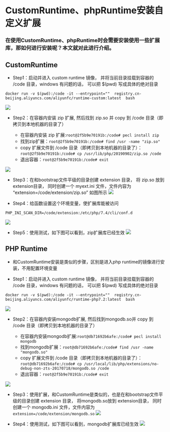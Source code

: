 # CustomRuntime、phpRuntime安装自定义扩展

### 在使用CustomRuntime、phpRuntime时会需要安装使用一些扩展库，那如何进行安装呢？本文就对此进行介绍。

## CustomRuntime

- Step1：启动并进入 custom runtime 镜像， 并将当前目录挂载到容器的 /code 目录，windows 有问题的话， 可以把 $(pwd) 写成具体的绝对目录
```
docker run -v $(pwd):/code -it --entrypoint=""  registry.cn-beijing.aliyuncs.com/aliyunfc/runtime-custom:latest  bash
```
![](https://img.alicdn.com/imgextra/i2/O1CN01oFvvmk1ZX1J2unv5X_!!6000000003203-2-tps-2226-132.png)

- Step2：在容器内安装 zip 扩展, 然后找到 zip.so 并 copy 到 /code 目录（即拷贝到本地机器的目录了）

    - 在容器内安装 zip 扩展:`root@2f5b9e70191b:/code# pecl install zip`
    - 找到zip扩展：`root@2f5b9e70191b:/code# find /usr -name "zip.so"`
    - copy 扩展文件到 /code 目录（即拷贝到本地机器的目录了）：`root@2f5b9e70191b:/code# cp /usr/lib/php/20190902/zip.so /code`
    - 退出容器：`root@2f5b9e70191b:/code# exit`

![](https://img.alicdn.com/imgextra/i2/O1CN013jUsaM1yb19sp2cMK_!!6000000006596-2-tps-1314-308.png)

- Step3：在和bootstrap文件平级的目录创建 extension 目录， 将 zip.so 放到 extension目录， 同时创建一个 myext.ini 文件，文件内容为 “extension=/code/extension/zip.so” 如图所示
![](https://img.alicdn.com/imgextra/i4/O1CN01ynAPbE1JoOU16JTMs_!!6000000001075-2-tps-1312-538.png)

- Step4：给函数设置这个环境变量，使扩展库能被访问
```
PHP_INI_SCAN_DIR=/code/extension:/etc/php/7.4/cli/conf.d
```
![](https://img.alicdn.com/imgextra/i1/O1CN01oxhv9120RyZlzMRAL_!!6000000006847-2-tps-2122-570.png)

- Step5：使用测试，如下图可以看到，zip扩展库已经生效
![](https://img.alicdn.com/imgextra/i4/O1CN018YfNbc23V893yjSqO_!!6000000007260-0-tps-1579-1510.jpg)


## PHP Runtime

- 和CustomRuntime安装是类似的步骤，区别是进入php runtime的镜像进行安装，不用配置环境变量

- Step1：启动并进入 custom runtime 镜像， 并将当前目录挂载到容器的 /code 目录，windows 有问题的话， 可以把 $(pwd) 写成具体的绝对目录
```
docker run -v $(pwd):/code -it --entrypoint=""  registry.cn-beijing.aliyuncs.com/aliyunfc/runtime-php7.2:latest  bash
```
![](https://img.alicdn.com/imgextra/i4/O1CN01zMhIFI1bYyE223uJh_!!6000000003478-2-tps-2198-110.png)

- Step2：在容器内安装mongodb扩展, 然后找到mongodb.so并 copy 到 /code 目录（即拷贝到本地机器的目录了）

    - 在容器内安装mongodb扩展:`root@db71692b6afe:/code# pecl install mongodb`
    - 找到mongodb扩展：`root@db71692b6afe:/code# find /usr -name "mongodb.so"`
    - copy 扩展文件到 /code 目录（即拷贝到本地机器的目录了）：`root@db71692b6afe:/code# cp /usr/local/lib/php/extensions/no-debug-non-zts-20170718/mongodb.so /code`
    - 退出容器：`root@2f5b9e70191b:/code# exit`

![](https://img.alicdn.com/imgextra/i3/O1CN012eAGtA1tnm7GzjobD_!!6000000005947-2-tps-1520-302.png)

- Step3：使用扩展，和CustomRuntime是类似的，也是在和bootstrap文件平级的目录创建 extension 目录， 将mongodb.so放到 extension目录， 同时创建一个 mongodb.ini 文件，文件内容为`extension=/code/extension/mongodb.so`
![](https://img.alicdn.com/imgextra/i4/O1CN01T3O3sO29Bn7dpXoSW_!!6000000008030-2-tps-1220-436.png)

- Step4：使用测试，如下图可以看到，mongodb扩展库已经生效
![](https://img.alicdn.com/imgextra/i1/O1CN01kdu7u21CzCW7vfIe2_!!6000000000151-2-tps-1686-886.png)